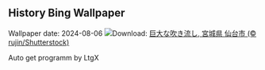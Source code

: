## History Bing Wallpaper
Wallpaper date: 2024-08-06
![](https://www.bing.com/th?id=OHR.SendaiTanabata2024_JA-JP8906260169_UHD.jpg&w=1000)Download: [巨大な吹き流し, 宮城県 仙台市 (© rujin/Shutterstock)](https://www.bing.com/th?id=OHR.SendaiTanabata2024_JA-JP8906260169_UHD.jpg)

Auto get programm by LtgX
